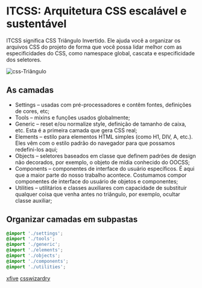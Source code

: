 # ITCSS: Arquitetura CSS escalável e sustentável

ITCSS significa CSS Triângulo Invertido. Ele ajuda você a organizar os arquivos CSS do projeto de forma que você possa lidar melhor com as especificidades do CSS, como namespace global, cascata e especificidade dos seletores.

![css-Triângulo](https://dkrn4sk0rn31v.cloudfront.net/2017/04/16204054/vg79g4.jpg)

## As camadas

- Settings – usadas com pré-processadores e contêm fontes, definições de cores, etc;
- Tools – mixins e funções usados globalmente;
- Generic – reset e/ou normalize style, definição de tamanho de caixa, etc. Esta é a primeira camada que gera CSS real;
- Elements – estilo para elementos HTML simples (como H1, DIV, A, etc.). Eles vêm com o estilo padrão do navegador para que possamos redefini-los aqui;
- Objects – seletores baseados em classe que definem padrões de design não decorados, por exemplo, o objeto de mídia conhecido do OOCSS;
- Components – componentes de interface do usuário específicos. É aqui que a maior parte do nosso trabalho acontece. Costumamos compor componentes de interface do usuário de objetos e componentes;
- Utilities – utilitários e classes auxiliares com capacidade de substituir qualquer coisa que venha antes no triângulo, por exemplo, ocultar classe auxiliar;

## Organizar camadas em subpastas

```css
@import './settings';
@import './tools';
@import './generic';
@import './elements';
@import './objects';
@import './components';
@import './utilities';
```

[xfive](https://www.xfive.co/blog/itcss-scalable-maintainable-css-architecture/)
[csswizardry](https://csswizardry.com/2015/08/bemit-taking-the-bem-naming-convention-a-step-further/)
